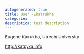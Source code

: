 ```yaml
---
autogenerated: true
title: User ›Ekatrukha
categories: 
description: test description
---
```


Eugene Katrukha, Utrecht University

http://katpyxa.info
